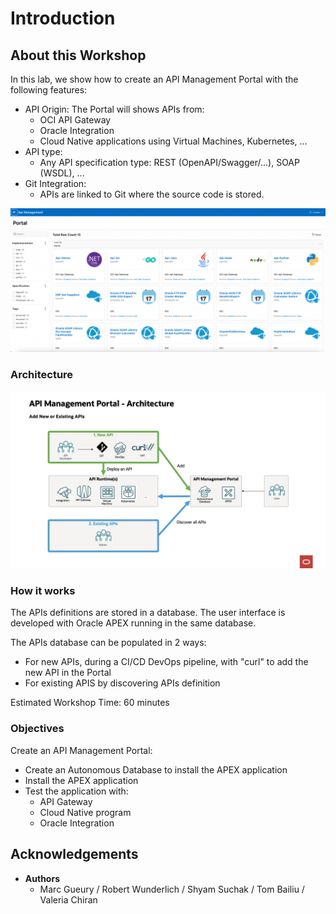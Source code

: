 
# Introduction

## About this Workshop

In this lab, we show how to create an API Management Portal with the following features:
- API Origin: The Portal will shows APIs from:
    - OCI API Gateway
    - Oracle Integration 
    - Cloud Native applications using Virtual Machines, Kubernetes, ...
- API type:
    -  Any API specification type: REST (OpenAPI/Swagger/...), SOAP (WSDL), ...
- Git Integration:
    - APIs are linked to Git where the source code is stored.
 
![Introduction Usecase](images/apim-intro.png)

### Architecture

![Architecture](images/apim-architecture.png)

### How it works

The APIs definitions are stored in a database. The user interface is developed with Oracle APEX running in the same database.  

The APIs database can be populated in 2 ways:
- For new APIs, during a CI/CD DevOps pipeline, with "curl" to add the new API in the Portal
- For existing APIS by discovering APIs definition 

Estimated Workshop Time: 60 minutes

### Objectives

Create an API Management Portal:
- Create an Autonomous Database to install the APEX application
- Install the APEX application
- Test the application with:
    - API Gateway
    - Cloud Native program 
    - Oracle Integration

## Acknowledgements 

- **Authors**
    - Marc Gueury / Robert Wunderlich  / Shyam Suchak / Tom Bailiu / Valeria Chiran
